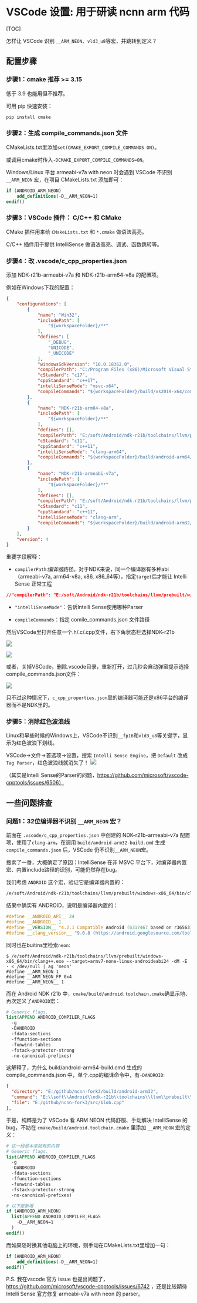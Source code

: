 # VSCode 设置: 用于研读 ncnn arm 代码

[TOC]

怎样让 VSCode 识别 `__ARM_NEON`、`vld3_u8`等宏，并跳转到定义？

## 配置步骤
### 步骤1：cmake 推荐 >= 3.15

低于 3.9 也能用但不推荐。

可用 pip 快速安装：
```bash
pip install cmake
```
### 步骤2：生成 compile_commands.json 文件

CMakeLists.txt里添加`set(CMAKE_EXPORT_COMPILE_COMMANDS ON)`。

或调用cmake时传入`-DCMAKE_EXPORT_COMPILE_COMMANDS=ON`。

Windows/Linux 平台 armeabi-v7a with neon 时会遇到 VSCode 不识别 `__ARM_NEON` 宏，在项目 CMakeLists.txt 添加即可：
```cmake
if (ANDROID_ARM_NEON)
    add_definitions(-D__ARM_NEON=1)
endif()
```

### 步骤3：VSCode 插件： C/C++ 和 CMake

CMake 插件用来给 `CMakeLists.txt` 和 `*.cmake` 做语法高亮。

C/C++ 插件用于提供 IntelliSense 做语法高亮、调试、函数跳转等。

### 步骤4：改 .vscode/c_cpp_properties.json

添加 NDK-r21b-armeabi-v7a 和 NDK-r21b-arm64-v8a 的配置项。

例如在Windows下我的配置：
```json
{
    "configurations": [
        {
            "name": "Win32",
            "includePath": [
                "${workspaceFolder}/**"
            ],
            "defines": [
                "_DEBUG",
                "UNICODE",
                "_UNICODE"
            ],
            "windowsSdkVersion": "10.0.18362.0",
            "compilerPath": "C:/Program Files (x86)/Microsoft Visual Studio/2019/Community/VC/Tools/MSVC/14.28.29333/bin/Hostx64/x64/cl.exe",
            "cStandard": "c17",
            "cppStandard": "c++17",
            "intelliSenseMode": "msvc-x64",
            "compileCommands": "${workspaceFolder}/build/vs2019-x64/compile_commands.json"
        },
        {
            "name": "NDK-r21b-arm64-v8a",
            "includePath": [
                "${workspaceFolder}/**"
            ],
            "defines": [],
            "compilerPath": "E:/soft/Android/ndk-r21b/toolchains/llvm/prebuilt/windows-x86_64/bin/clang++.exe --target=aarch64-linux-android",
            "cStandard": "c11",
            "cppStandard": "c++11",
            "intelliSenseMode": "clang-arm64",
            "compileCommands": "${workspaceFolder}/build/android-arm64/compile_commands.json"
        },
        {
            "name": "NDK-r21b-armeabi-v7a",
            "includePath": [
                "${workspaceFolder}/**"
            ],
            "defines": [],
            "compilerPath": "E:/soft/Android/ndk-r21b/toolchains/llvm/prebuilt/windows-x86_64/bin/clang++.exe --target=armv7-none-linux-androideabi24",
            "cStandard": "c11",
            "cppStandard": "c++11",
            "intelliSenseMode": "clang-arm",
            "compileCommands": "${workspaceFolder}/build/android-arm32/compile_commands.json"
        }
    ],
    "version": 4
}
```

重要字段解释：

- `compilerPath`:编译器路径。对于NDK来说，同一个编译器有多种abi（armeabi-v7a, arm64-v8a, x86, x86_64等），指定`target`后才能让 Intelli Sense 正常工程
```json
//"compilerPath": "E:/soft/Android/ndk-r21b/toolchains/llvm/prebuilt/windows-x86_64/bin/clang++.exe", // 这样会报找不到 stdio.h 
```

- `"intelliSenseMode"`：告诉Intelli Sense使用哪种Parser

- `compileCommands`：指定 comile_commands.json 文件路径


然后VSCode里打开任意一个.h/.c/.cpp文件，右下角状态栏选择NDK-r21b

![](VSCode_UseNdk_1.png)

![](VSCode_UseNdk_3.png)

或者，关掉VSCode，删除.vscode目录，重新打开，过几秒会自动弹窗提示选择compile_commands.json文件：

![](VSCode_UseNdk_2.png)

只不过这种情况下，`c_cpp_properties.json`里的编译器可能还是x86平台的编译器而不是NDK里的。


### 步骤5：消除红色波浪线

Linux和早些时候的Windows上，VSCode不识别`__fp16`和`vld3_u8`等关键字，显示为红色波浪下划线。

VSCode->文件->首选项->设置，搜索 `Intelli Sense Engine`，把 `Default` 改成 `Tag Parser`，红色波浪线就消失了！
![](VSCode_Intelli_Sense_Engine.jpg)

（其实是Intelli Sense的Parser的问题，https://github.com/microsoft/vscode-cpptools/issues/6506）

## 一些问题排查
### 问题1：32位编译器不识别 `__ARM_NEON` 宏？

前面在 `.vscode/c_cpp_properties.json` 中创建的 NDK-r21b-armeabi-v7a 配置项，使用了`clang-arm`，在调用 `build/android-arm32-build.cmd` 生成 `compile_commands.json` 后，VSCode 仍不识别`__ARM_NEON`宏。

搜索了一番，大概确定了原因：IntelliSense 在非 MSVC 平台下，对编译器内置宏、内置include路径的识别，可能仍然存在bug。

我们考虑 `ANDROID` 这个宏，验证它是编译器内置的：

```bash
/e/soft/Android/ndk-r21b/toolchains/llvm/prebuilt/windows-x86_64/bin/clang++.exe --target=armv7-none-linux-androideabi24 -dM -E - < /dev/null | ag 'android'
```

结果中确实有 ANDROID，说明是编译器内置的：
```c++
#define __ANDROID_API__ 24
#define __ANDROID__ 1
#define __VERSION__ "4.2.1 Compatible Android (6317467 based on r365631c1) Clang 9.0.8 (https://android.googlesource.com/toolchain/llvm-project e0caee08e5f09b374a27a676d04978c81fcb1928)"
#define __clang_version__ "9.0.8 (https://android.googlesource.com/toolchain/llvm-project e0caee08e5f09b374a27a676d04978c81fcb1928)"
```

同时也在buitins里检索`neon`:
```
$ /e/soft/Android/ndk-r21b/toolchains/llvm/prebuilt/windows-x86_64/bin/clang++.exe --target=armv7-none-linux-androideabi24 -dM -E - < /dev/null | ag 'neon'
#define __ARM_NEON 1
#define __ARM_NEON_FP 0x4
#define __ARM_NEON__ 1
```


而在 Android NDK r21b 中，`cmake/build/android.toolchain.cmake`确显示地、再次定义了`ANDROID`宏：
```cmake
# Generic flags.
list(APPEND ANDROID_COMPILER_FLAGS
  -g
  -DANDROID
  -fdata-sections
  -ffunction-sections
  -funwind-tables
  -fstack-protector-strong
  -no-canonical-prefixes)
```

这解释了，为什么 build/android-arm64-build.cmd 生成的 compile_commands.json 中，单个.cpp的编译命令中，有`-DANDROID`:
```json
{
  "directory": "E:/github/ncnn-fork3/build/android-arm32",
  "command": "E:\\soft\\Android\\ndk-r21b\\toolchains\\llvm\\prebuilt\\windows-x86_64\\bin\\clang++.exe --target=armv7-none-linux-androideabi24 --gcc-toolchain=E:/soft/Android/ndk-r21b/toolchains/llvm/prebuilt/windows-x86_64 --sysroot=E:/soft/Android/ndk-r21b/toolchains/llvm/prebuilt/windows-x86_64/sysroot -I../../src/layer/arm -I../../src -Isrc -I../../src/layer -g -DANDROID -fdata-sections -ffunction-sections -funwind-tables -fstack-protector-strong -no-canonical-prefixes -D__ARM_NEON -D_FORTIFY_SOURCE=2 -march=armv7-a -mthumb -Wformat -Werror=format-security   -Oz -DNDEBUG  -fPIC -DNCNN_STATIC_DEFINE -fopenmp -Wall -Wextra -Wno-unused-function -Ofast -ffast-math -fvisibility=hidden -fvisibility-inlines-hidden -fno-rtti -fno-exceptions -o src\\CMakeFiles\\ncnn.dir\\blob.cpp.o -c E:\\github\\ncnn-fork3\\src\\blob.cpp",
  "file": "E:/github/ncnn-fork3/src/blob.cpp"
},
```
于是，纯粹是为了 VSCode 看 ARM NEON 代码舒服、手动解决 IntelliSense 的bug，不妨在 `cmake/build/android.toolchain.cmake` 里添加 `__ARM_NEON` 宏的定义：

```cmake
# 这一段是本来就有的内容
# Generic flags.
list(APPEND ANDROID_COMPILER_FLAGS
  -g
  -DANDROID
  -fdata-sections
  -ffunction-sections
  -funwind-tables
  -fstack-protector-strong
  -no-canonical-prefixes)

# 以下是新增
if (ANDROID_ARM_NEON)
  list(APPEND ANDROID_COMPILER_FLAGS
    -D__ARM_NEON=1
  )
endif()
```

而如果随时换其他电脑上的环境，则手动在CMakeLists.txt里增加一句：
```cmake
if (ANDROID_ARM_NEON)
    add_definitions(-D__ARM_NEON=1)
endif()
```

P.S. 我在vscode 官方 issue 也提出问题了，https://github.com/microsoft/vscode-cpptools/issues/6742 ，还是比较期待 Intelli Sense 官方修复 armeabi-v7a with neon 的 parser。
